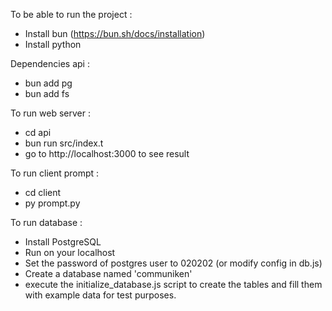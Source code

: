 To be able to run the project :
- Install bun (https://bun.sh/docs/installation)
- Install python

Dependencies api :
- bun add pg
- bun add fs

To run web server : 
- cd api
- bun run src/index.t
- go to http://localhost:3000 to see result
  
To run client prompt :
- cd client
- py prompt.py

To run database :
- Install PostgreSQL
- Run on your localhost
- Set the password of postgres user to 020202 (or modify config in db.js)
- Create a database named 'communiken'
- execute the initialize_database.js script to create the tables and fill them with example data for test purposes.